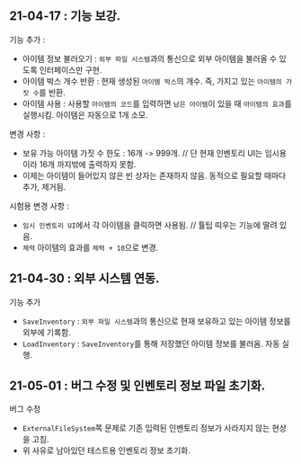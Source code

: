 ## 21-04-17 : 기능 보강.
기능 추가 : 
- 아이템 정보 불러오기 : `외부 파일 시스템`과의 통신으로 외부 아이템을 불러올 수 있도록 인터페이스만 구현.
- 아이템 박스 개수 반환 : 현재 생성된 `아이템 박스`의 개수. 즉, 가지고 있는 `아이템의 가짓 수`를 반환.
- 아이템 사용 : 사용할 `아이템의 코드`를 입력하면 `남은 아이템`이 있을 때 `아이템의 효과`를 실행시킴. 아이템은 자동으로 1개 소모.

변경 사항 : 
- 보유 가능 아이템 가짓 수 한도 : 16개 -> 999개. // 단 현재 인벤토리 UI는 임시용이라 16개 까지밖에 출력하지 못함.
- 이제는 아이템이 들어있지 않은 빈 상자는 존재하지 않음. 동적으로 필요할 때마다 추가, 제거됨.

시험용 변경 사항 : 
- `임시 인벤토리 UI`에서 각 아이템을 클릭하면 사용됨. // 튤팁 띠우는 기능에 딸려 있음.
- `체력` 아이템의 효과를 `체력 + 10`으로 변경.

## 21-04-30 : 외부 시스템 연동.
기능 추가 
- `SaveInventory` : `외부 파일 시스템`과의 통신으로 현재 보유하고 있는 아이템 정보를 외부에 기록함.
- `LoadInventory` : `SaveInventory`를 통해 저장했던 아이템 정보를 불러옴. 자동 실행.

## 21-05-01 : 버그 수정 및 인벤토리 정보 파일 초기화.
버그 수정
- `ExternalFileSystem`쪽 문제로 기존 입력된 인벤토리 정보가 사라지지 않는 현상을 고침.
- 위 사유로 남아있던 테스트용 인벤토리 정보 초기화.